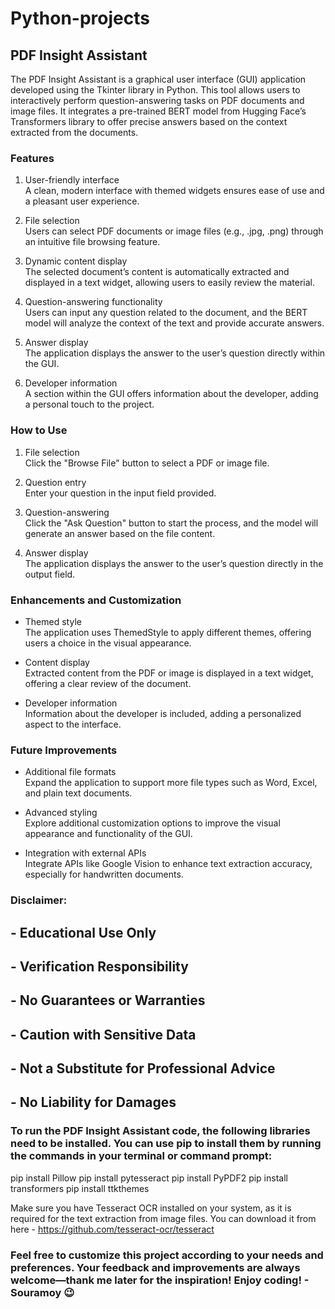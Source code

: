 # Python-projects

## PDF Insight Assistant

The PDF Insight Assistant is a graphical user interface (GUI) application developed using the Tkinter library in Python. This tool allows users to interactively perform question-answering tasks on PDF documents and image files. It integrates a pre-trained BERT model from Hugging Face’s Transformers library to offer precise answers based on the context extracted from the documents.

### Features

1. User-friendly interface  
   A clean, modern interface with themed widgets ensures ease of use and a pleasant user experience.
   
2. File selection  
   Users can select PDF documents or image files (e.g., .jpg, .png) through an intuitive file browsing feature.

3. Dynamic content display  
   The selected document’s content is automatically extracted and displayed in a text widget, allowing users to easily review the material.

4. Question-answering functionality  
   Users can input any question related to the document, and the BERT model will analyze the context of the text and provide accurate answers.

5. Answer display  
   The application displays the answer to the user’s question directly within the GUI.

6. Developer information  
   A section within the GUI offers information about the developer, adding a personal touch to the project.

### How to Use

1. File selection  
   Click the "Browse File" button to select a PDF or image file.

2. Question entry  
   Enter your question in the input field provided.

3. Question-answering  
   Click the "Ask Question" button to start the process, and the model will generate an answer based on the file content.

4. Answer display  
   The application displays the answer to the user’s question directly in the output field.

### Enhancements and Customization

- Themed style  
  The application uses ThemedStyle to apply different themes, offering users a choice in the visual appearance.

- Content display  
  Extracted content from the PDF or image is displayed in a text widget, offering a clear review of the document.

- Developer information  
  Information about the developer is included, adding a personalized aspect to the interface.

### Future Improvements

- Additional file formats  
  Expand the application to support more file types such as Word, Excel, and plain text documents.

- Advanced styling  
  Explore additional customization options to improve the visual appearance and functionality of the GUI.

- Integration with external APIs  
  Integrate APIs like Google Vision to enhance text extraction accuracy, especially for handwritten documents.

### Disclaimer:

## - Educational Use Only
## - Verification Responsibility
## - No Guarantees or Warranties
## - Caution with Sensitive Data
## - Not a Substitute for Professional Advice
## - No Liability for Damages

### To run the PDF Insight Assistant code, the following libraries need to be installed. You can use pip to install them by running the commands in your terminal or command prompt:

pip install Pillow
pip install pytesseract
pip install PyPDF2
pip install transformers
pip install ttkthemes

Make sure you have Tesseract OCR installed on your system, as it is required for the text extraction from image files. You can download it from here - https://github.com/tesseract-ocr/tesseract 

### Feel free to customize this project according to your needs and preferences. Your feedback and improvements are always welcome—thank me later for the inspiration! Enjoy coding! - Souramoy 😉